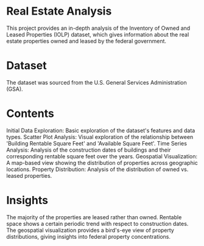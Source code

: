 # Real Estate Analysis
This project provides an in-depth analysis of the Inventory of Owned and Leased Properties (IOLP) dataset, which gives information about the real estate properties owned and leased by the federal government.

# Dataset
The dataset was sourced from the U.S. General Services Administration (GSA).

# Contents
Initial Data Exploration: Basic exploration of the dataset's features and data types.
Scatter Plot Analysis: Visual exploration of the relationship between 'Building Rentable Square Feet' and 'Available Square Feet'.
Time Series Analysis: Analysis of the construction dates of buildings and their corresponding rentable square feet over the years.
Geospatial Visualization: A map-based view showing the distribution of properties across geographic locations.
Property Distribution: Analysis of the distribution of owned vs. leased properties.

# Insights
The majority of the properties are leased rather than owned.
Rentable space shows a certain periodic trend with respect to construction dates.
The geospatial visualization provides a bird's-eye view of property distributions, giving insights into federal property concentrations.

